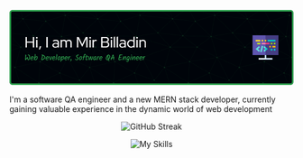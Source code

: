 



<p align="center">
  <a>
    <img src="./github-header.png">
  </a>
</p>

I'm a software QA engineer and a new MERN stack developer, currently gaining valuable experience in the dynamic world of web development

<p align="center">
  <a>
    <img src="https://github-readme-streak-stats.herokuapp.com?user=billadin&theme=github-dark" alt="GitHub Streak">
  </a>
</p>

<!-- markdownlint-enable -->
 

<p align="center">
  <a>
    <img src="https://skillicons.dev/icons?i=react,js,java,selenium,nodejs,express,mongodb,firebase,tailwind,html,css&theme=dark" alt="My Skills">
  </a>
</p>



